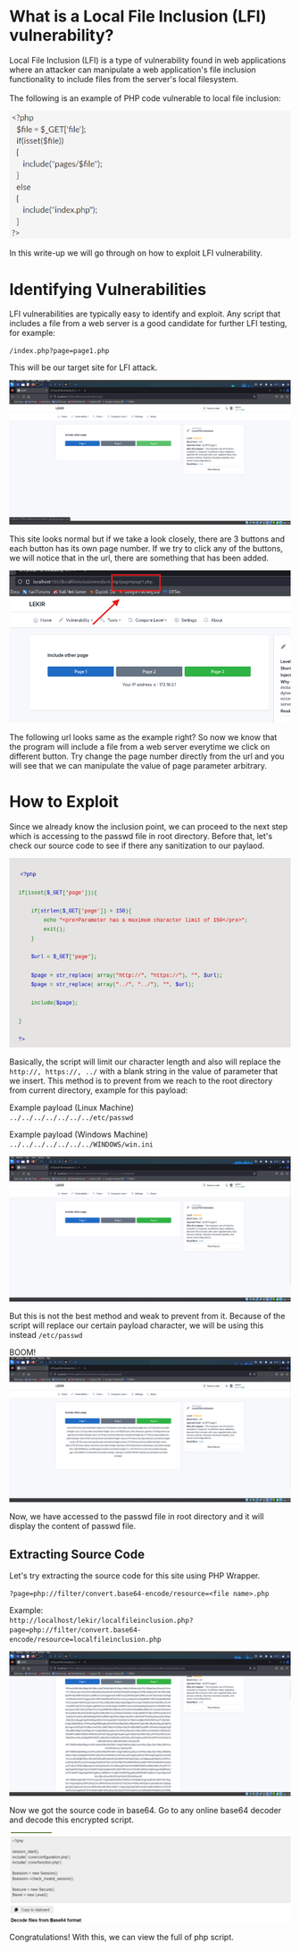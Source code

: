 # What is a Local File Inclusion (LFI) vulnerability?
Local File Inclusion (LFI) is a type of vulnerability found in web applications where an attacker can manipulate a web application's file inclusion functionality to include files from the server's local filesystem.
<br><br>
The following is an example of PHP code vulnerable to local file inclusion:

![image7](./img/image7.png)

In this write-up we will go through on how to exploit LFI vulnerability.

# Identifying Vulnerabilities
LFI vulnerabilities are typically easy to identify and exploit. Any script that includes a file from a web server is a good candidate for further LFI testing, for example:

`
/index.php?page=page1.php
`

This will be our target site for LFI attack.

![image 1](./img/image1.png)

This site looks normal but if we take a look closely, there are 3 buttons and each button has its own page number. If we try to click any of the buttons, we will notice that in the url, there are something that has been added.

![image 2](./img/image2.png)

The following url looks same as the example right? So now we know that the program will include a file from a web server everytime we click on different button. Try change the page number directly from the url and you will see that we can manipulate the value of page parameter arbitrary.

# How to Exploit
Since we already know the inclusion point, we can proceed to the next step which is accessing to the passwd file in root directory. Before that, let's check our source code to see if there any sanitization to our paylaod.

![image 3](./img/image3.png)

Basically, the script will limit our character length and also will replace the `http://, https://, ../` with a blank string in the value of parameter that we insert. This method is to prevent from we reach to the root directory from current directory, example for this payload:

Example payload (Linux Machine)<br>
`
../../../../../../../etc/passwd
`

Example payload (Windows Machine)<br>
`
../../../../../../../WINDOWS/win.ini
`

![image 4](./img/image4.png)

But this is not the best method and weak to prevent from it. Because of the script will replace our certain payload character, we will be using this instead `/etc/passwd`

BOOM!
![image 5](./img/image5.png)

Now, we have accessed to the passwd file in root directory and it will display the content of passwd file.

## Extracting Source Code
Let's try extracting the source code for this site using PHP Wrapper.

`
?page=php://filter/convert.base64-encode/resource=<file name>.php
`

Example:<br>
`
http://localhost/lekir/localfileinclusion.php?page=php://filter/convert.base64-encode/resource=localfileinclusion.php
`

![image 6](./img/image6.png)

Now we got the source code in base64.
Go to any online base64 decoder and decode this encrypted script.

![image 9](./img/image9.png)

Congratulations! With this, we can view the full of php script.
